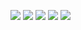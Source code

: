 ![](http://github-profile-summary-cards.vercel.app/api/cards/profile-details?username=arari3s&theme=github_dark)
![](http://github-profile-summary-cards.vercel.app/api/cards/repos-per-language?username=arari3s&theme=github_dark)
![](http://github-profile-summary-cards.vercel.app/api/cards/most-commit-language?username=arari3s&theme=github_dark)
![](http://github-profile-summary-cards.vercel.app/api/cards/stats?username=arari3s&theme=github_dark)
![](http://github-profile-summary-cards.vercel.app/api/cards/productive-time?username=arari3s&theme=github_dark&utcOffset=8)

